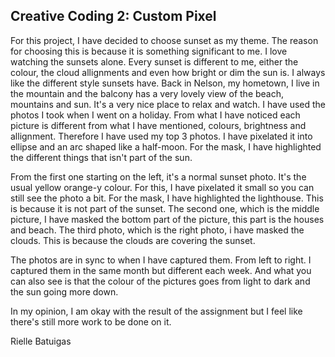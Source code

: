 ## Creative Coding 2: Custom Pixel

For this project, I have decided to choose sunset as my theme. The reason for choosing this is because it is something significant to me. I love watching the sunsets alone. Every sunset is different to me, either the colour, the cloud allignments and even how bright or dim the sun is. I always like the different style sunsets have. Back in Nelson, my hometown, I live in the mountain and the balcony has a very lovely view of the beach, mountains and sun. It's a very nice place to relax and watch. I have used the photos I took when I went on a holiday. From what I have noticed each picture is different from what I have mentioned, colours, brightness and allignment. Therefore I have used my top 3 photos. I have pixelated it into ellipse and an arc shaped like a half-moon.  For the mask, I have highlighted the different things that isn't part of the sun. 

From the first one starting on the left, it's a normal sunset photo. It's the usual yellow orange-y colour. For this, I have pixelated it small so you can still see the photo a bit. For the mask, I have highlighted the lighthouse. This is because it is not part of the sunset.  The second one, which is the middle picture, I have masked the bottom part of the picture, this part is the houses and beach. The third photo, which is the right photo, i have masked the clouds. This is because the clouds are covering the sunset.

The photos are in sync to when I have captured them. From left to right. I captured them in the same month but different each week. And what you can also see is that the colour of the pictures goes from light to dark and the sun going more down.

In my opinion, I am okay with the result of the assignment but I feel like there's still more work to be done on it. 

Rielle Batuigas